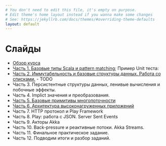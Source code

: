 ```yaml
---
# You don't need to edit this file, it's empty on purpose.
# Edit theme's home layout instead if you wanna make some changes
# See: https://jekyllrb.com/docs/themes/#overriding-theme-defaults
layout: default
---
```


# Слайды

* [Обзор курса](slides/index.html)
* [Часть 1. Базовые типы Scala и pattern matching](slides/day1.html); Пример Unit теста:
* [Часть 2. Иммутабельность и базовые структуры данных. Работа со списками.](slides/day2.html) - TODO
* Часть 3. Персистентные структуры данных, ленивые вычисления и побочные эффекты.
* Часть 4. Implict значения и преобразования.
* [Часть 5. Базовые примитивы многопоточности](slides/day5.html)
* [Часть 6. Архитектура высоконагруженных приложений](slides/day6.html)
* Часть 7. HTTP протокол и Play Framework
* Часть 8. Play: работа с JSON. Server Sent Events
* Часть 9. Акторы Akka
* Часть 10. Back-pressure и реактивные потоки. Akka Streams.
* Часть 11. Финальное практическое задание.
* Часть 12. Подводим итоги и разбор заданий.

